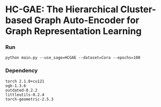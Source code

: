 # HC-GAE: The Hierarchical Cluster-based Graph Auto-Encoder for Graph Representation Learning

### Run

    python main.py --use_sage=HCGAE --dataset=Cora --epochs=100

### Dependency

    torch 2.1.0+cu121
    ogb-1.3.6
    outdated-0.2.2
    littleutils-0.2.4
    torch-geometric-2.5.3